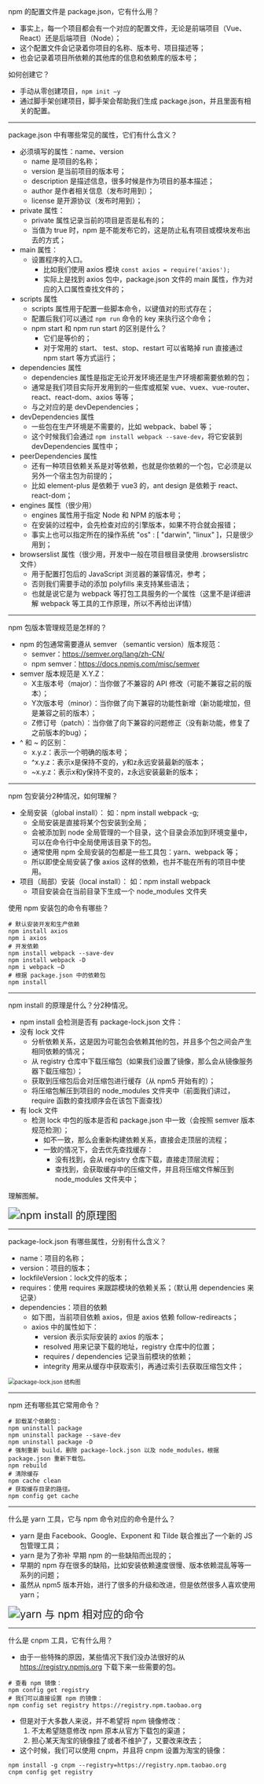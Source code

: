 npm 的配置文件是 package.json，它有什么用？

- 事实上，每一个项目都会有一个对应的配置文件，无论是前端项目（Vue、React）还是后端项目（Node）；
- 这个配置文件会记录着你项目的名称、版本号、项目描述等；
- 也会记录着项目所依赖的其他库的信息和依赖库的版本号；

如何创建它？

- 手动从零创建项目，`npm init –y`
- 通过脚手架创建项目，脚手架会帮助我们生成 package.json，并且里面有相关的配置。

-----

package.json 中有哪些常见的属性，它们有什么含义？

- 必须填写的属性：name、version
	- name 是项目的名称；
	- version 是当前项目的版本号；
	- description 是描述信息，很多时候是作为项目的基本描述；
	- author 是作者相关信息（发布时用到）；
	- license 是开源协议（发布时用到）；
- private 属性：
	- private 属性记录当前的项目是否是私有的；
	- 当值为 true 时，npm 是不能发布它的，这是防止私有项目或模块发布出去的方式；
- main 属性：
	- 设置程序的入口。
		- 比如我们使用 axios 模块 `const axios = require('axios');`
		- 实际上是找到 axios 包中，package.json 文件的 main 属性，作为对应的入口属性查找文件的；
- scripts 属性
	- scripts 属性用于配置一些脚本命令，以键值对的形式存在；
	- 配置后我们可以通过 `npm run` 命令的 key 来执行这个命令；
	- npm start 和 npm run start 的区别是什么？
		- 它们是等价的；
		- 对于常用的 start、 test、stop、restart 可以省略掉 run 直接通过 npm start 等方式运行；
- dependencies 属性
	- dependencies 属性是指定无论开发环境还是生产环境都需要依赖的包；
	- 通常是我们项目实际开发用到的一些库或框架 vue、vuex、vue-router、react、react-dom、axios 等等；
	- 与之对应的是 devDependencies；
- devDependencies 属性
	- 一些包在生产环境是不需要的，比如 webpack、babel 等；
	- 这个时候我们会通过 `npm install webpack --save-dev`，将它安装到 devDependencies 属性中；
- peerDependencies 属性
	- 还有一种项目依赖关系是对等依赖，也就是你依赖的一个包，它必须是以另外一个宿主包为前提的；
	- 比如 element-plus 是依赖于 vue3 的，ant design 是依赖于 react、react-dom；
- engines 属性（很少用）
	- engines 属性用于指定 Node 和 NPM 的版本号；
	- 在安装的过程中，会先检查对应的引擎版本，如果不符合就会报错；
	- 事实上也可以指定所在的操作系统 "os" : [ "darwin", "linux" ]，只是很少用到；
- browserslist 属性（很少用，开发中一般在项目根目录使用 .browserslistrc 文件）
	- 用于配置打包后的 JavaScript 浏览器的兼容情况，参考；
	- 否则我们需要手动的添加 polyfills 来支持某些语法；
	- 也就是说它是为 webpack 等打包工具服务的一个属性（这里不是详细讲解 webpack 等工具的工作原理，所以不再给出详情）

-----

npm 包版本管理规范是怎样的？

- npm 的包通常需要遵从 semver （semantic version）版本规范：
	- semver：https://semver.org/lang/zh-CN/
	- npm semver：https://docs.npmjs.com/misc/semver
- semver 版本规范是 X.Y.Z：
	- X主版本号（major）：当你做了不兼容的 API 修改（可能不兼容之前的版本）；
	- Y次版本号（minor）：当你做了向下兼容的功能性新增（新功能增加，但是兼容之前的版本）；
	- Z修订号（patch）：当你做了向下兼容的问题修正（没有新功能，修复了之前版本的bug）；
-  ^ 和 ~ 的区别：
	- x.y.z：表示一个明确的版本号；
	- ^x.y.z：表示x是保持不变的，y和z永远安装最新的版本；
	- ~x.y.z：表示x和y保持不变的，z永远安装最新的版本；

-----

npm 包安装分2种情况，如何理解？

- 全局安装（global install）： 如：npm install webpack -g;
	- 全局安装是直接将某个包安装到全局；
	- 会被添加到 node 全局管理的一个目录，这个目录会添加到环境变量中，可以在命令行中全局使用该目录下的包。
	- 通常使用 npm 全局安装的包都是一些工具包：yarn、webpack 等；
	- 所以即使全局安装了像 axios 这样的依赖，也并不能在所有的项目中使用。
- 项目（局部）安装（local install）： 如：npm install webpack
	- 项目安装会在当前目录下生成一个 node_modules 文件夹

使用 npm 安装包的命令有哪些？

```shell
# 默认安装开发和生产依赖
npm install axios
npm i axios
# 开发依赖
npm install webpack --save-dev
npm install webpack -D
npm i webpack –D
# 根据 package.json 中的依赖包
npm install
```

-----

npm install 的原理是什么？分2种情况。

- npm install 会检测是否有 package-lock.json 文件：
- 没有 lock 文件
	- 分析依赖关系，这是因为可能包会依赖其他的包，并且多个包之间会产生相同依赖的情况；
	- 从 registry 仓库中下载压缩包（如果我们设置了镜像，那么会从镜像服务器下载压缩包）；
	- 获取到压缩包后会对压缩包进行缓存（从 npm5 开始有的）；
	- 将压缩包解压到项目的 node_modules 文件夹中（前面我们讲过，require 函数的查找顺序会在该包下面查找）
- 有 lock 文件
	- 检测 lock 中包的版本是否和 package.json 中一致（会按照 semver 版本规范检测）；
		- 如不一致，那么会重新构建依赖关系，直接会走顶层的流程；
		- 一致的情况下，会去优先查找缓存：
			- 没有找到，会从 registry 仓库下载，直接走顶层流程；
			- 查找到，会获取缓存中的压缩文件，并且将压缩文件解压到 node_modules 文件夹中；

理解图解。

<img src="NodeAssets/npm install 的原理图.jpg" alt="npm install 的原理图" style="zoom:150%;" />

-----

package-lock.json 有哪些属性，分别有什么含义？

- name：项目的名称；
- version：项目的版本；
- lockfileVersion：lock文件的版本；
- requires：使用 requires 来跟踪模块的依赖关系；（默认用 dependencies 来记录）
- dependencies：项目的依赖
	- 如下图，当前项目依赖 axios，但是 axios 依赖 follow-redireacts；
	- axios 中的属性如下：
		- version 表示实际安装的 axios 的版本；
		- resolved 用来记录下载的地址，registry 仓库中的位置；
		- requires / dependencies 记录当前模块的依赖；
		- integrity 用来从缓存中获取索引，再通过索引去获取压缩包文件；

<img src="NodeAssets/package-lock.json 结构图.jpg" alt="package-lock.json 结构图" style="zoom:80%;" />

-----

npm 还有哪些其它常用命令？

```shell
# 卸载某个依赖包：
npm uninstall package
npm uninstall package --save-dev
npm uninstall package -D
# 强制重新 build，删除 package-lock.json 以及 node_modules，根据 package.json 重新下载包。
npm rebuild
# 清除缓存
npm cache clean
# 获取缓存目录的路径。
npm config get cache
```

-----

什么是 yarn 工具，它与 npm 命令对应的命令是什么？

- yarn 是由 Facebook、Google、Exponent 和 Tilde 联合推出了一个新的 JS 包管理工具； 
- yarn 是为了弥补 早期 npm 的一些缺陷而出现的； 
- 早期的 npm 存在很多的缺陷，比如安装依赖速度很慢、版本依赖混乱等等一系列的问题；
- 虽然从 npm5 版本开始，进行了很多的升级和改进，但是依然很多人喜欢使用 yarn；

<img src="NodeAssets/yarn 与 npm 相对应的命令.jpg" alt="yarn 与 npm 相对应的命令" style="zoom:150%;" />

-----

什么是 cnpm 工具，它有什么用？

- 由于一些特殊的原因，某些情况下我们没办法很好的从 https://registry.npmjs.org 下载下来一些需要的包。
```shell
# 查看 npm 镜像：
npm config get registry 
# 我们可以直接设置 npm 的镜像：
npm config set registry https://registry.npm.taobao.org
```
- 但是对于大多数人来说，并不希望将 npm 镜像修改： 
	1. 不太希望随意修改 npm 原本从官方下载包的渠道； 
	2. 担心某天淘宝的镜像挂了或者不维护了，又要改来改去；
- 这个时候，我们可以使用 cnpm，并且将 cnpm 设置为淘宝的镜像：
```shell
npm install -g cnpm --registry=https://registry.npm.taobao.org
cnpm config get registry
```